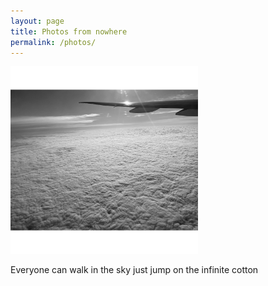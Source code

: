 ```yaml
---
layout: page
title: Photos from nowhere
permalink: /photos/
---
```



<img src="/images/Photo 1.JPG" alt="portrait" width="300"/>



Everyone can walk in the sky
just jump on the infinite cotton

